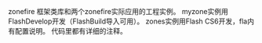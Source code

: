 zonefire 框架类库和两个zonefire实际应用的工程实例。
myzone实例用FlashDevelop开发（FlashBuild导入可用）。
zones实例用Flash CS6开发，fla内有配置说明。
代码里都有详细的注释。
